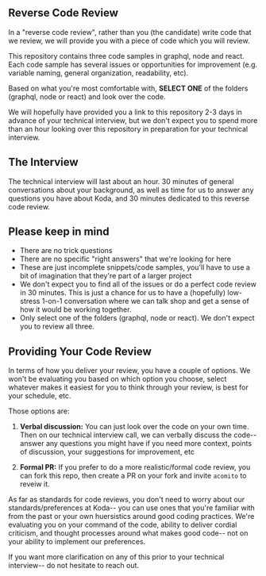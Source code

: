 ## Reverse Code Review

In a "reverse code review", rather than you (the candidate) write code that we review, we will provide you with a piece of code which you will review.

This repository contains three code samples in graphql, node and react. Each code sample has several issues or opportunities for improvement (e.g. variable naming, general organization, readability, etc).

Based on what you're most comfortable with, **SELECT ONE** of the folders (graphql, node or react) and look over the code.

We will hopefully have provided you a link to this repository 2-3 days in advance of your technical interview, but we don't expect you to spend more than an hour looking over this repository in preparation for your technical interview.

## The Interview

The technical interview will last about an hour. 30 minutes of general conversations about your background, as well as time for us to answer any questions you have about Koda, and 30 minutes dedicated to this reverse code review.

## Please keep in mind

- There are no trick questions
- There are no specific "right answers" that we're looking for here
- These are just incomplete snippets/code samples, you'll have to use a bit of imagination that they're part of a larger project
- We don't expect you to find all of the issues or do a perfect code review in 30 minutes. This is just a chance for us to have a (hopefully) low-stress 1-on-1 conversation where we can talk shop and get a sense of how it would be working together.
- Only select one of the folders (graphql, node or react). We don't expect you to review all three.

## Providing Your Code Review

In terms of how you deliver your review, you have a couple of options. We won't be evaluating you based on which option you choose, select whatever makes it easiest for you to think through your review, is best for your schedule, etc.

Those options are:

1. **Verbal discussion:** You can just look over the code on your own time. Then on our technical interview call, we can verbally discuss the code-- answer any questions you might have if you need more context, points of discussion, your suggestions for improvement, etc

2. **Formal PR:** If you prefer to do a more realistic/formal code review, you can fork this repo, then create a PR on your fork and invite `acomito` to reveiw it.

As far as standards for code reviews, you don't need to worry about our standards/preferences at Koda-- you can use ones that you're familiar with from the past or your own huersistics around good coding practices. We're evaluating you on your command of the code, ability to deliver cordial criticism, and thought processes around what makes good code-- not on your ability to implement our preferences.

If you want more clarification on any of this prior to your technical interview-- do not hesitate to reach out.
